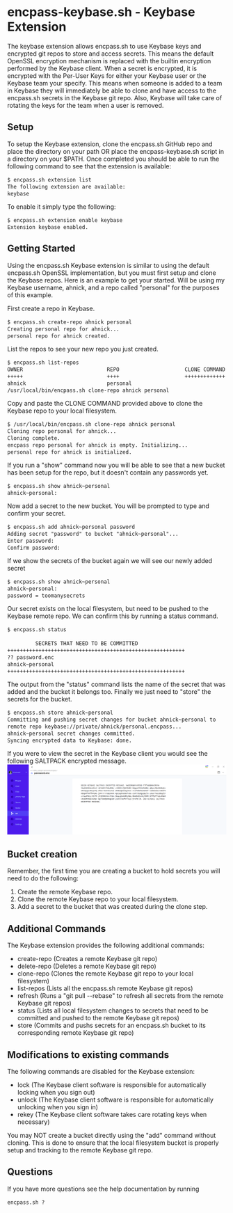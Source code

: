# encpass-keybase.sh - Keybase Extension

The keybase extension allows encpass.sh to use Keybase keys and encrypted git repos to store and access secrets.  This means the default OpenSSL encryption mechanism is replaced with the builtin encryption performed by the Keybase client.  When a secret is encrypted, it is encrypted with the Per-User Keys for either your Keybase user or the Keybase team your specify.  This means when someone is added to a team in Keybase they will immediately be able to clone and have access to the encpass.sh secrets in the Keybase git repo.  Also, Keybase will take care of rotating the keys for the team when a user is removed.

## Setup
To setup the Keybase extension, clone the encpass.sh GitHub repo and place the directory on your path OR place the encpass-keybase.sh script in a directory on your $PATH.  Once completed you should be able to run the following command to see that the extension is available:

```
$ encpass.sh extension list
The following extension are available:
keybase
```

To enable it simply type the following:
```
$ encpass.sh extension enable keybase
Extension keybase enabled.
```

## Getting Started
Using the encpass.sh Keybase extension is similar to using the default encpass.sh OpenSSL implementation, but you must first setup and clone the Keybase repos.  Here is an example to get your started.  Will be using my Keybase username, ahnick, and a repo called "personal" for the purposes of this example.

First create a repo in Keybase.
```
$ encpass.sh create-repo ahnick personal
Creating personal repo for ahnick...
personal repo for ahnick created.
```

List the repos to see your new repo you just created.
```
$ encpass.sh list-repos
OWNER                           REPO                     CLONE COMMAND           
+++++                           ++++                     +++++++++++++           
ahnick                          personal                 /usr/local/bin/encpass.sh clone-repo ahnick personal 
```

Copy and paste the CLONE COMMAND provided above to clone the Keybase repo to your local filesystem.
```
$ /usr/local/bin/encpass.sh clone-repo ahnick personal
Cloning repo personal for ahnick...
Cloning complete.
encpass repo personal for ahnick is empty. Initializing...
personal repo for ahnick is initialized.
```

If you run a "show" command now you will be able to see that a new bucket has been setup for the repo, but it doesn't contain any passwords yet.
```
$ encpass.sh show ahnick~personal
ahnick~personal:

```

Now add a secret to the new bucket.  You will be prompted to type and confirm your secret.
```
$ encpass.sh add ahnick~personal password
Adding secret "password" to bucket "ahnick~personal"...
Enter password:
Confirm password:
```

If we show the secrets of the bucket again we will see our newly added secret
```
$ encpass.sh show ahnick~personal 
ahnick~personal:
password = toomanysecrets
```

Our secret exists on the local filesystem, but need to be pushed to the Keybase remote repo.  We can confirm this by running a status command.
```
$ encpass.sh status

         SECRETS THAT NEED TO BE COMMITTED          
+++++++++++++++++++++++++++++++++++++++++++++++++++++++++
?? password.enc
ahnick~personal
+++++++++++++++++++++++++++++++++++++++++++++++++++++++++

```

The output from the "status" command lists the name of the secret that was added and the bucket it belongs too.  Finally we just need to "store" the secrets for the bucket.
```
$ encpass.sh store ahnick~personal 
Committing and pushing secret changes for bucket ahnick~personal to remote repo keybase://private/ahnick/personal.encpass...
ahnick~personal secret changes committed.
Syncing encrypted data to Keybase: done.
```

If you were to view the secret in the Keybase client you would see the following SALTPACK encrypted message.
![encrypted saltpack password](keybase_pushed_secret.png)

## Bucket creation
Remember, the first time you are creating a bucket to hold secrets you will need to do the following:
1. Create the remote Keybase repo.
2. Clone the remote Keybase repo to your local filesystem.
3. Add a secret to the bucket that was created during the clone step.

## Additional Commands
The Keybase extension provides the following additional commands:
* create-repo (Creates a remote Keybase git repo)
* delete-repo (Deletes a remote Keybase git repo)
* clone-repo (Clones the remote Keybase git repo to your local filesystem)
* list-repos (Lists all the encpass.sh remote Keybase git repos)
* refresh (Runs a "git pull --rebase" to refresh all secrets from the remote Keybase git repos)
* status (Lists all local filesystem changes to secrets that need to be committed and pushed to the remote Keybase git repos)
* store (Commits and pushs secrets for an encpass.sh bucket to its corresponding remote Keybase git repo)

## Modifications to existing commands
The following commands are disabled for the Keybase extension:
* lock (The Keybase client software is responsible for automatically locking when you sign out)
* unlock (The Keybase client software is responsible for automatically unlocking when you sign in)
* rekey (The Keybase client software takes care rotating keys when necessary)

You may NOT create a bucket directly using the "add" command without cloning.  This is done to ensure that the local filesystem bucket is properly setup and tracking to the remote Keybase git repo.

## Questions
If you have more questions see the help documentation by running
```
encpass.sh ?
```
